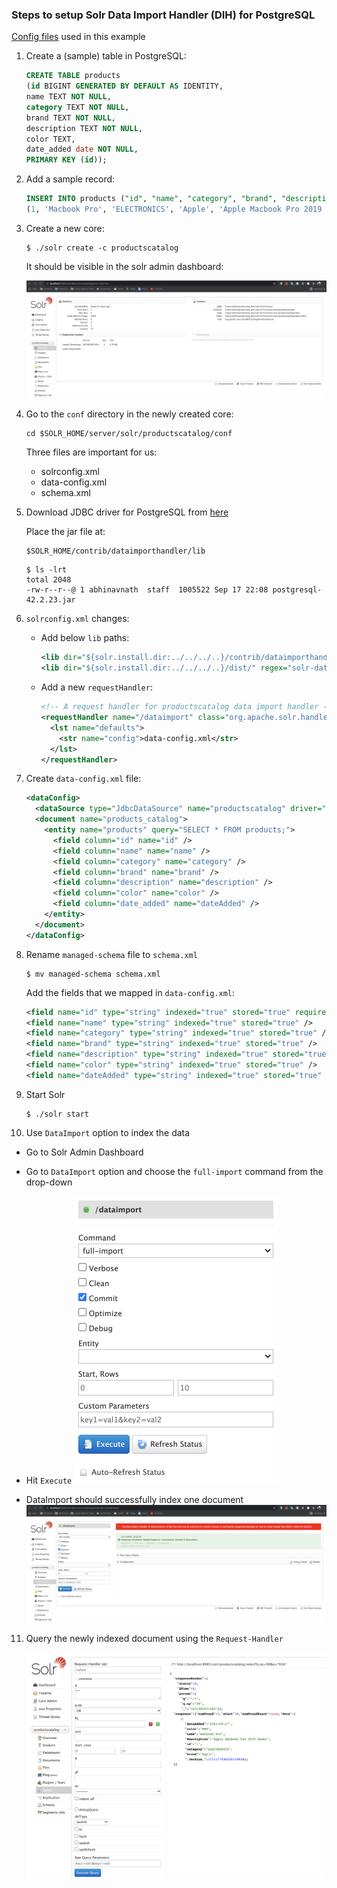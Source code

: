 ### Steps to setup Solr Data Import Handler (DIH) for PostgreSQL

[Config files](./dih_config_files "Config Files") used in this example

1. Create a (sample) table in PostgreSQL:

   ```sql
   CREATE TABLE products
   (id BIGINT GENERATED BY DEFAULT AS IDENTITY,
   name TEXT NOT NULL,
   category TEXT NOT NULL,
   brand TEXT NOT NULL,
   description TEXT NOT NULL,
   color TEXT,
   date_added date NOT NULL,
   PRIMARY KEY (id));
   ```

2. Add a sample record:

   ```sql
   INSERT INTO products ("id", "name", "category", "brand", "description", "color", "date_added") VALUES
   (1, 'Macbook Pro', 'ELECTRONICS', 'Apple', 'Apple Macbook Pro 2019 model', 'RED', '2021-09-17');
   ```

3. Create a new core:

   ```
   $ ./solr create -c productscatalog
   ```

   It should be visible in the solr admin dashboard:

   ![Solr Admin Dashboard](./images/solr_admin_new_core.png "New Core in Solr Admin Dashboard")


4. Go to the `conf` directory in the newly created core:

   ```
   cd $SOLR_HOME/server/solr/productscatalog/conf
   ```

   Three files are important for us:

   - solrconfig.xml
   - data-config.xml
   - schema.xml


5. Download JDBC driver for PostgreSQL from [here](https://jdbc.postgresql.org/download.html "PostgreSQL JDBC driver")
   
   Place the jar file at:

   ```shell
   $SOLR_HOME/contrib/dataimporthandler/lib
   ```

   ```shell
   $ ls -lrt
   total 2048
   -rw-r--r--@ 1 abhinavnath  staff  1005522 Sep 17 22:08 postgresql-42.2.23.jar
   ```

6. `solrconfig.xml` changes:

   - Add below `lib` paths:
     ```xml
     <lib dir="${solr.install.dir:../../../..}/contrib/dataimporthandler/lib" regex=".*\.jar" />
     <lib dir="${solr.install.dir:../../../..}/dist/" regex="solr-dataimporthandler-.*\.jar" />
     ```

   - Add a new `requestHandler`:
     ```xml
     <!-- A request handler for productscatalog data import handler -->
     <requestHandler name="/dataimport" class="org.apache.solr.handler.dataimport.DataImportHandler">
       <lst name="defaults">
         <str name="config">data-config.xml</str>
       </lst>
     </requestHandler>
     ```


7. Create `data-config.xml` file:

   ```xml
   <dataConfig>
     <dataSource type="JdbcDataSource" name="productscatalog" driver="org.postgresql.Driver" url="jdbc:postgresql://127.0.0.1:5432/products-db" user="postgres" password="postgres" />
     <document name="products_catalog">
       <entity name="products" query="SELECT * FROM products;">
         <field column="id" name="id" />
         <field column="name" name="name" />
         <field column="category" name="category" />
         <field column="brand" name="brand" />
         <field column="description" name="description" />
         <field column="color" name="color" />
         <field column="date_added" name="dateAdded" />
       </entity>
     </document>
   </dataConfig>
   ```


8. Rename `managed-schema` file to `schema.xml`

   ```shell
   $ mv managed-schema schema.xml
   ```

   Add the fields that we mapped in `data-config.xml`:

   ```xml
   <field name="id" type="string" indexed="true" stored="true" required="true" multiValued="false" />
   <field name="name" type="string" indexed="true" stored="true" />
   <field name="category" type="string" indexed="true" stored="true" />
   <field name="brand" type="string" indexed="true" stored="true" />
   <field name="description" type="string" indexed="true" stored="true" />
   <field name="color" type="string" indexed="true" stored="true" />
   <field name="dateAdded" type="string" indexed="true" stored="true" />
   ```


9. Start Solr

   ```shell
   $ ./solr start
   ```


10. Use `DataImport` option to index the data

   - Go to Solr Admin Dashboard
   - Go to `DataImport` option and choose the `full-import` command from the drop-down
   - Hit `Execute`
     <img src="images/dataimport.png" alt="DataImport Execute" style="height: 460px; width:326px;"/>
   
   - DataImport should successfully index one document
     ![Indexing completed](./images/dataimport_indexing_completed.png "Indexing completed")


11. Query the newly indexed document using the `Request-Handler`

    ![Request Handler](./images/request_handler_query.png "Request Handler")